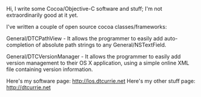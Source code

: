 

Hi, I write some Cocoa/Objective-C software and stuff; I'm not extraordinarily good at it yet.

I've written a couple of open source cocoa classes/frameworks:

General/DTCPathView - It allows the programmer to easily add auto-completion of absolute path strings to any General/NSTextField. 

General/DTCVersionManager - It allows the programmer to easily add version management to their OS X application, using a simple online XML file containing version information.

Here's my software page:  http://los.dtcurrie.net
Here's my other stuff page:  http://dtcurrie.net